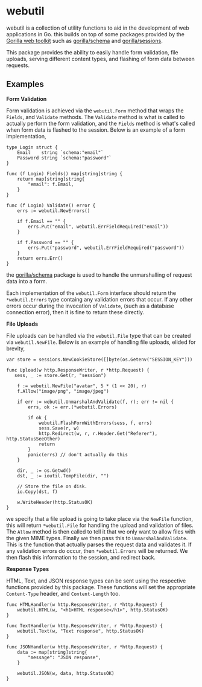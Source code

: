 # webutil

webutil is a collection of utility functions to aid in the development of web
applications in Go. this builds on top of some packages provided by the
[Gorilla web toolkit](https://www.gorillatoolkit.org/) such as
[gorilla/schema](https://github.com/gorilla/schema) and
[gorilla/sessions](https://github.com/gorilla/sessions).

This package provides the ability to easily handle form validation, file
uploads, serving different content types, and flashing of form data between
requests.

## Examples

**Form Validation**

Form validation is achieved via the `webutil.Form` method that wraps the
`Fields`, and `Validate` methods. The `Validate` method is what is called
to actually perform the form validation, and the `Fields` method is what's
called when form data is flashed to the session. Below is an example of a
form implementation,

    type Login struct {
        Email    string `schema:"email"`
        Password string `schema:"password"`
    }

    func (f Login) Fields() map[string]string {
        return map[string]string{
            "email": f.Email,
        }
    }

    func (f Login) Validate() error {
        errs := webutil.NewErrors()

        if f.Email == "" {
            errs.Put("email", webutil.ErrFieldRequired("email"))
        }

        if f.Password == "" {
            errs.Put("password", webutil.ErrFieldRequired("password"))
        }
        return errs.Err()
    }

the [gorilla/schema](https://github.com/gorilla/schema) package is used to
handle the unmarshalling of request data into a form.

Each implementation of the `webutil.Form` interface should return the
`*webutil.Errors` type containg any validation errors that occur. If any
other errors occur during the invocation of `Validate`, (such as a database
connection error), then it is fine to return these directly.

**File Uploads**

File uploads can be handled via the `webutil.File` type that can be created
via `webutil.NewFile`. Below is an example of handling file uploads, elided for
brevity,

    var store = sessions.NewCookieStore([]byte(os.Getenv("SESSION_KEY")))

    func Upload(w http.ResponseWriter, r *http.Request) {
       sess, _ := store.Get(r, "session")

        f := webutil.NewFile("avatar", 5 * (1 << 20), r)
        f.Allow("image/png", "image/jpeg")

        if err := webutil.UnmarshalAndValidate(f, r); err != nil {
            errs, ok := err.(*webutil.Errors)

            if ok {
                webutil.FlashFormWithErrors(sess, f, errs)
                sess.Save(r, w)
                http.Redirect(w, r, r.Header.Get("Referer"), http.StatusSeeOther)
                return
            }
            panic(errs) // don't actually do this
        }

        dir, _ := os.Getwd()
        dst, _ := ioutil.TempFile(dir, "")

        // Store the file on disk.
        io.Copy(dst, f)

        w.WriteHeader(http.StatusOK)
    }

we specify that a file upload is going to take place via the `NewFile` function,
this will return `*webutil.File` for handling the upload and validation of
files. The `Allow` method is then called to tell it that we only want to allow
files with the given MIME types. Finally we then pass this to
`UnmarshalAndValidate`. This is the function that actually parses the request
data and validates it. If any validation errors do occur, then
`*webutil.Errors` will be returned. We then flash this information to the
session, and redirect back.

**Response Types**

HTML, Text, and JSON response types can be sent using the respective functions
provided by this package. These functions will set the appropriate
`Content-Type` header, and `Content-Length` too.

    func HTMLHandler(w http.ResponseWriter, r *http.Request) {
        webutil.HTML(w, "<h1>HTML response</h1>", http.StatusOK)
    }

    func TextHandler(w http.ResponseWriter, r *http.Request) {
        webutil.Text(w, "Text response", http.StatusOK)
    }

    func JSONHandler(w http.ResponseWriter, r *http.Request) {
        data := map[string]string{
            "message": "JSON response",
        }

        webutil.JSON(w, data, http.StatusOK)
    }
